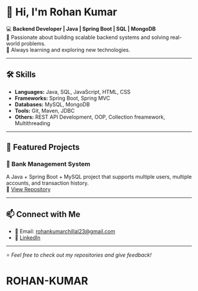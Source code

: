 # 👋 Hi, I'm Rohan Kumar

💻 **Backend Developer | Java | Spring Boot | SQL | MongoDB**  
🚀 Passionate about building scalable backend systems and solving real-world problems.  
🎯 Always learning and exploring new technologies.

---

## 🛠️ Skills
- **Languages:** Java, SQL, JavaScript, HTML, CSS
- **Frameworks:** Spring Boot, Spring MVC
- **Databases:** MySQL, MongoDB
- **Tools:** Git, Maven, JDBC
- **Others:** REST API Development, OOP, Collection freamework, Multithreading

---

## 📂 Featured Projects
### 🏦 Bank Management System  
A Java + Spring Boot + MySQL project that supports multiple users, multiple accounts, and transaction history.  
🔗 [View Repository](https://github.com/rohan505X/BANKMANAGEMENT_SYSTEM)


---

## 📫 Connect with Me
- 📧 Email: rohankumarchillal23@gmail.com
- 💼 [LinkedIn](www.linkedin.com/in/rohan-kumar-chillal)

---

⭐ *Feel free to check out my repositories and give feedback!*
# ROHAN-KUMAR
